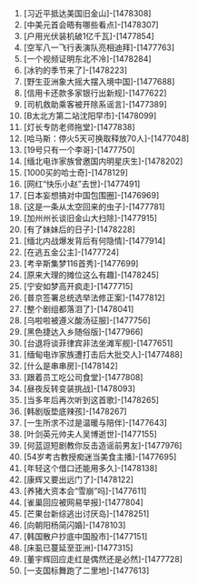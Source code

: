 
1. [习近平抵达美国旧金山]-[1478308]
1. [中美元首会晤有哪些看点]-[1478307]
1. [户用光伏装机破1亿千瓦]-[1477854]
1. [空军八一飞行表演队亮相迪拜]-[1477763]
1. [一个视频证明东北不冷]-[1478284]
1. [冰钓的季节来了]-[1478223]
1. [野生亚洲象大摇大摆入境中国]-[1477688]
1. [信用卡还款多家银行出新规]-[1477622]
1. [司机救助乘客被开除系谣言]-[1477389]
1. [B太北方第二站沈阳早市]-[1478099]
1. [灯长专防老师拖堂]-[1477838]
1. [哈马斯：停火5天可换取释放70人]-[1477048]
1. [19号只有一个李哥]-[1477750]
1. [缅北电诈家族曾邀国内明星庆生]-[1478202]
1. [1000买的哈士奇]-[1478129]
1. [网红“快乐小赵”去世]-[1477491]
1. [日本妄想搞对中国包围圈]-[1476969]
1. [这是一条从太空回来的虫子]-[1477781]
1. [加州州长谈旧金山大扫除]-[1477915]
1. [有了妹妹后的日子]-[1478228]
1. [缅北内战爆发背后有何隐情]-[1477914]
1. [在逃五金公主]-[1477724]
1. [考辛斯集梦116首秀]-[1477699]
1. [原来大理的摊位这么有趣]-[1478245]
1. [宁安如梦高开疯走]-[1477715]
1. [普京签署总统选举法修正案]-[1477812]
1. [整个剧组都落泪了]-[1478041]
1. [乌啦啦被遵义酸汤征服]-[1477756]
1. [黑色捷达入乡随俗版]-[1477966]
1. [台退将谈菲律宾非法坐滩军舰]-[1477651]
1. [缅甸电诈家族遭打击后大批交人]-[1477488]
1. [什么是串串房]-[1478142]
1. [跟着员工吃公司食堂]-[1477808]
1. [昼夜反转变装挑战]-[1478093]
1. [当多年后再次听到这首歌]-[1478265]
1. [韩剧版垫底辣孩]-[1478267]
1. [一生所求不过是温暖与陪伴]-[1477643]
1. [叶剑英元帅夫人吴博逝世]-[1477155]
1. [何蓝逗短剧教你反击造谣前男友]-[1477976]
1. [54岁考古教授痴迷当美食主播]-[1477695]
1. [年轻这个借口还能用多久]-[1478138]
1. [康辉又要出远门了]-[1478122]
1. [养猪大资本会“雪崩”吗]-[1477611]
1. [雀巢回应被网易举报]-[1477804]
1. [芒果台新综逃出讨厌岛]-[1478251]
1. [向朝阳杨简闪婚]-[1478103]
1. [韩国散户抄底中国股市]-[1477151]
1. [床虱已蔓延至亚洲]-[1477315]
1. [董宇辉回应走红是偶然还是必然]-[1477728]
1. [一支国标舞跑了二里地]-[1477613]